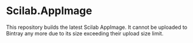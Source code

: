 # Scilab.AppImage
This repository builds the latest Scilab AppImage. It cannot be uploaded to Bintray any more due to its size exceeding their upload size limit. 
